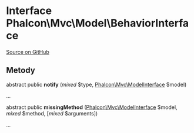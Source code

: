 # Interface **Phalcon\\Mvc\\Model\\BehaviorInterface**

<a href="https://github.com/phalcon/cphalcon/blob/master/phalcon/mvc/model/behaviorinterface.zep" class="btn btn-default btn-sm">Source on GitHub</a>

## Metody

abstract public **notify** (*mixed* $type, [Phalcon\Mvc\ModelInterface](/[[language]]/[[version]]/api/Phalcon_Mvc_ModelInterface) $model)

...

abstract public **missingMethod** ([Phalcon\Mvc\ModelInterface](/[[language]]/[[version]]/api/Phalcon_Mvc_ModelInterface) $model, *mixed* $method, [*mixed* $arguments])

...